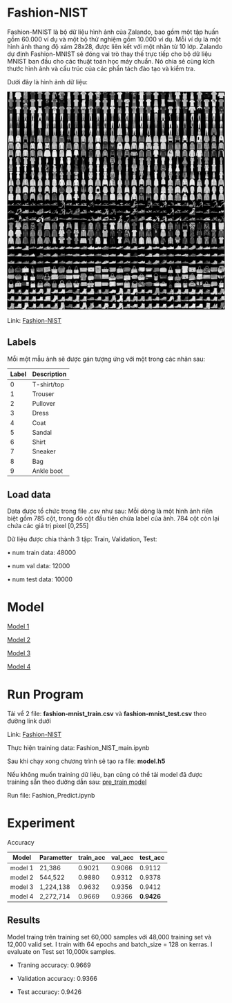 # Fashion-NIST
Fashion-MNIST là bộ dữ liệu hình ảnh của Zalando, bao gồm một tập huấn gồm 60.000 ví dụ và một bộ thử nghiệm gồm 10.000 ví dụ. Mỗi ví dụ là một hình ảnh thang độ xám 28x28, được liên kết với một nhãn từ 10 lớp. Zalando dự định Fashion-MNIST sẽ đóng vai trò thay thế trực tiếp cho bộ dữ liệu MNIST ban đầu cho các thuật toán học máy chuẩn. Nó chia sẻ cùng kích thước hình ảnh và cấu trúc của các phần tách đào tạo và kiểm tra.

Dưới đây là hình ảnh dữ liệu:

![](image/image_1.png)

Link: [Fashion-NIST](https://www.kaggle.com/zalando-research/fashionmnist)

## Labels
Mỗi một mẫu ảnh sẽ được gán tượng ứng với một trong các nhãn sau:

| Label | Description |
| --- | --- |
| 0 | T-shirt/top |
| 1 | Trouser |
| 2 | Pullover |
| 3 | Dress |
| 4 | Coat |
| 5 | Sandal |
| 6 | Shirt |
| 7 | Sneaker |
| 8 | Bag |
| 9 | Ankle boot |

## Load data
Data được tổ chức trong file .csv như sau:
Mỗi dòng là một hình ảnh riên biệt gồm 785 cột, trong đó cột đầu tiên chứa label của ảnh. 784 cột còn lại chứa các giá trị pixel [0,255]

Dữ liệu được chia thành 3 tập: Train, Validation, Test:

•	num train data:  48000

•	num val data:  12000

•	num test data:  10000

# Model

[Model 1](model_image/model_1.png)

[Model 2](model_image/model_2.png)

[Model 3](model_image/model_3.png)

[Model 4](model_image/model_4.png)

# Run Program

Tải về 2 file: **fashion-mnist_train.csv** và **fashion-mnist_test.csv** theo đường link dưới

Link: [Fashion-NIST](https://www.kaggle.com/zalando-research/fashionmnist)

Thực hiện training data: Fashion_NIST_main.ipynb

Sau khi chạy xong chương trình sẽ tạo ra file: **model.h5**

Nếu không muốn training dữ liệu, bạn cũng có thể tải model đã được training sẵn theo đường dẫn sau: [pre_train model](https://drive.google.com/open?id=1wuHsxJE4QRezARDvmb8NOGLVLb-bciRk)

Run file: Fashion_Predict.ipynb


# Experiment

Accuracy

| Model | Parametter | train_acc | val_acc | test_acc |
| --- | --- | --- | --- | --- |
| model 1 | 21,386 | 0.9021 | 0.9066 | 0.9112 |
| model 2 | 544,522 | 0.9880 | 0.9312 | 0.9378 |
| model 3 | 1,224,138 | 0.9632 | 0.9356 | 0.9412 |
| model 4 | 2,272,714 | 0.9669 | 0.9366 | **0.9426** |

## Results

Model traing trên training set 60,000 samples với 48,000 training set và 12,000 valid set.
I train with 64 epochs and batch_size = 128 on kerras.
I evaluate on Test set 10,000k samples.

* Traning accuracy: 0.9669

* Validation accuracy: 0.9366

* Test accuracy: 0.9426





